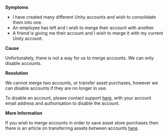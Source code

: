
        

<span class="wysiwyg-underline">**Symptoms** </span>

*   I have created many different Unity accounts and wish to consolidate them into one.
*   An employee has left and I wish to merge their account with another.
*   A friend is giving me their account and I wish to merge it with my current Unity account.

<span class="wysiwyg-underline">**Cause** </span>

Unfortunately, there is not a way for us to merge accounts. We can only disable accounts.

<span class="wysiwyg-underline">**Resolution** </span>

We cannot merge two accounts, or transfer asset purchases, however we can disable accounts if they are no longer in use.

To disable an account, please contact support [here](/hc/en-us/requests/new), with your account email address and authorisation to disable the account.

<span class="wysiwyg-underline">**More Information** </span>

If you wish to merge accounts in order to save asset store purchases then there is an article on transferring assets between accounts [here](/hc/en-us/articles/205106909).

      